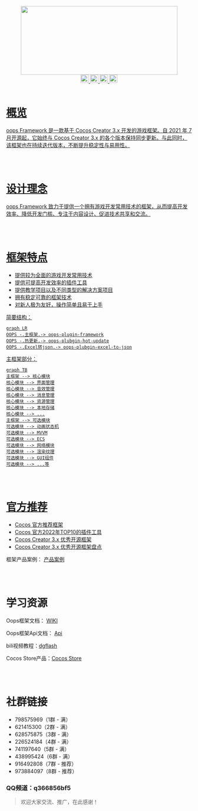 <div align="center" >
<img src="https://foruda.gitee.com/images/1724943109003294846/4b4d1ba8_548477.png" width="425" height="186" />
</div>


<div align="center" >
<a href="https://gitee.com/dgflash/oops-plugin-framework/blob/master/LICENSE" target="_blank">
    <img src="https://img.shields.io/badge/Licence-MIT-green.svg?style=flat" height="22"/>
</a>
<a href="https://gitee.com/dgflash/oops-framework/wikis/pages?sort_id=12101082&doc_id=2873565" target="_blank">
    <img src="https://img.shields.io/badge/Version-2.0.0-blue.svg?style=flat" height="22"/>
</a>
<a href="https://gitee.com/dgflash/oops-framework/wikis/pages?sort_id=12002367&doc_id=2873565" target="_blank">
    <img src="https://img.shields.io/badge/Document-Guide-red.svg?style=flat" height="22"/>
</a>
<a href='https://gitee.com/dgflash/oops-framework/stargazers' target="_blank">
   <img src='https://gitee.com/dgflash/oops-framework/badge/star.svg?theme=dark' alt='star' height="22" />


</div>

<br/>

# 概览

oops Framework 是一款基于 Cocos Creator 3.x 开发的游戏框架。自 2021 年 7 月开源起，它始终与 Cocos Creator 3.x 的各个版本保持同步更新。与此同时，该框架也在持续迭代版本，不断提升稳定性与易用性。

<br/>

<br>

# 设计理念

oops Framework 致力于提供一个拥有游戏开发常用技术的框架，从而提高开发效率、降低开发门槛、专注于内容设计、促进技术共享和交流。

<br/>

<br/>

# 框架特点

- 提供较为全面的游戏开发常用技术
- 提供可提高开发效率的插件工具
- 提供教学项目以及不同类型的解决方案项目
- 拥有稳定可靠的框架技术
- 对新人极为友好，操作简单且易于上手

简要结构：

```mermaid
graph LR
OOPS -.主框架.-> oops-plugin-framework
OOPS -.热更新.-> oops-plubgin-hot-update
OOPS -.Excel转json.-> oops-plubgin-excel-to-json
```

主框架部分：

```mermaid
graph TB
主框架 --> 核心模块
核心模块 --> 界面管理
核心模块 --> 音效管理
核心模块 --> 消息管理
核心模块 --> 资源管理
核心模块 --> 本地存储
核心模块 --> ...
主框架 --> 可选模块
可选模块 --> 动画状态机
可选模块 --> MVVM
可选模块 --> ECS
可选模块 --> 网络模块
可选模块 --> 渲染纹理
可选模块 --> GUI组件
可选模块 --> ...等

```

<br/>

<br/>

# 官方推荐

- <a href="https://mp.weixin.qq.com/s/FfkKn1jLxfDCd6sMaDAT-A" target="_blank">Cocos 官方推荐框架</a>
- <a href="https://mp.weixin.qq.com/s/WTLBMjv0uoA4XPneLcjC-w" target="_blank">Cocos 官方2022年TOP10的插件工具</a>
- <a href="https://mp.weixin.qq.com/s/MzP-6P6uiddm3ckrISvmkg" target="_blank">Cocos Creator 3.x 优秀开源框架</a>
- <a href="https://www.bilibili.com/video/BV1B9pFejEko/?vd_source=2ecab277f9fb79c5e11c909bf0affd34" target="_blank">Cocos Creator 3.x 优秀开源框架盘点</a>

框架产品案例： [产品案例](https://gitee.com/dgflash/oops-framework/wikis/%E5%BA%94%E7%94%A8%E6%A1%88%E4%BE%8B)

<br/>

<br/>

# 学习资源

Oops框架文档： [WIKI](https://gitee.com/dgflash/oops-framework/wikis/pages?sort_id=12002375&doc_id=2873565)

Oops框架Api文档： [Api](https://oops-1255342636.cos.ap-shanghai.myqcloud.com/doc/oops-framework/index.html)

bili视频教程：[dgflash](https://space.bilibili.com/479459079?spm_id_from=333.788.upinfo.detail.click)

Cocos Store产品：[Cocos Store](https://store.cocos.com/app/search?name=dgflash)

<br/>

<br/>

# 社群链接

- 798575969（1群 - 满） 
- 621415300（2群 - 满）
- 628575875（3群 - 满）
- 226524184（4群 - 满）
- 741197640（5群 - 满）
- 438995424（6群 - 满）
- 916492808（7群 - 推荐）
- 973884097（8群 - 推荐）

### QQ频道：q366856bf5

> 欢迎大家交流、推广，在此感谢！